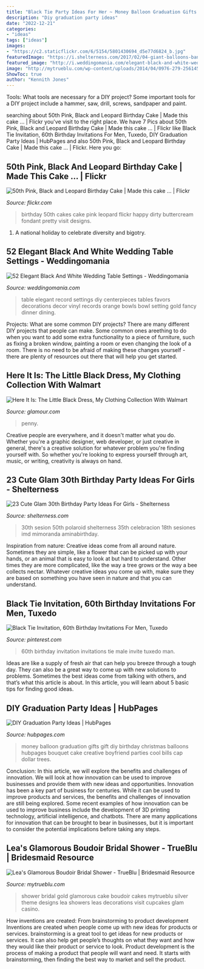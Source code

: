 ```yaml
---
title: "Black Tie Party Ideas For Her ~ Money Balloon Graduation Gifts Gift Diy Birthday Christmas Balloons Hubpages Bouquet Cake Creative Boyfriend Parties Cool Bills Cap Dollar Trees"
description: "Diy graduation party ideas"
date: "2022-12-21"
categories:
- "ideas"
tags: ["ideas"]
images:
- "https://c2.staticflickr.com/6/5154/5801430694_d5e77d6824_b.jpg"
featuredImage: "https://i.shelterness.com/2017/02/04-giant-balloons-banners-and-garlands.jpg"
featured_image: "http://i.weddingomania.com/elegant-black-and-white-wedding-table-settings-34-500x751.jpg"
image: "http://mytrueblu.com/wp-content/uploads/2014/04/0976-279-2561457856-O.jpg"
ShowToc: true
author: "Kennith Jones"
---
```



Tools: What tools are necessary for a DIY project?
Some important tools for a DIY project include a hammer, saw, drill, screws, sandpaper and paint.

	

		
searching about 50th Pink, Black and Leopard Birthday Cake | Made this cake … | Flickr you've visit to the right place. We have 7 Pics about 50th Pink, Black and Leopard Birthday Cake | Made this cake … | Flickr like Black Tie Invitation, 60th Birthday Invitations For Men, Tuxedo, DIY Graduation Party Ideas | HubPages and also 50th Pink, Black and Leopard Birthday Cake | Made this cake … | Flickr. Here you go:
		
    
## 50th Pink, Black And Leopard Birthday Cake | Made This Cake … | Flickr

<img loading=lazy src="https://c2.staticflickr.com/6/5154/5801430694_d5e77d6824_b.jpg" onerror="this.onerror=null;this.src='https://tse3.mm.bing.net/th?id=OIP.6Q7p5StwJjLK16hDAwz7kwHaLG&amp;pid=15.1';" alt="50th Pink, Black and Leopard Birthday Cake | Made this cake … | Flickr">

_Source: flickr.com_

>birthday 50th cakes cake pink leopard flickr happy dirty buttercream fondant pretty visit designs. 

	

1. A national holiday to celebrate diversity and bigotry.

    
## 52 Elegant Black And White Wedding Table Settings - Weddingomania

<img loading=lazy src="http://i.weddingomania.com/elegant-black-and-white-wedding-table-settings-34-500x751.jpg" onerror="this.onerror=null;this.src='https://tse2.mm.bing.net/th?id=OIP.91cVMQGdVxmYZMBZhifA7gHaLH&amp;pid=15.1';" alt="52 Elegant Black And White Wedding Table Settings - Weddingomania">

_Source: weddingomania.com_

>table elegant record settings diy centerpieces tables favors decorations decor vinyl records orange bowls bowl setting gold fancy dinner dining. 

	

Projects: What are some common DIY projects?
There are many different DIY projects that people can make. Some common ones areething to do when you want to add some extra functionality to a piece of furniture, such as fixing a broken window, painting a room or even changing the look of a room. There is no need to be afraid of making these changes yourself - there are plenty of resources out there that will help you get started.

    
## Here It Is: The Little Black Dress, My Clothing Collection With Walmart

<img loading=lazy src="https://media.glamour.com/photos/56958eafd9dab9ff41b275e3/master/w_1280%2Cc_limit/fashion-2013-02-penny-chic-black-dress-skater-main.jpg" onerror="this.onerror=null;this.src='https://tse4.mm.bing.net/th?id=OIP.RcVMci-_5wQqJq9Qv1oFOgHaLI&amp;pid=15.1';" alt="Here It Is: The Little Black Dress, My Clothing Collection With Walmart">

_Source: glamour.com_

>penny. 

	

Creative people are everywhere, and it doesn't matter what you do. Whether you're a graphic designer, web developer, or just creative in general, there's a creative solution for whatever problem you're finding yourself with. So whether you're looking to express yourself through art, music, or writing, creativity is always on hand.

    
## 23 Cute Glam 30th Birthday Party Ideas For Girls - Shelterness

<img loading=lazy src="https://i.shelterness.com/2017/02/04-giant-balloons-banners-and-garlands.jpg" onerror="this.onerror=null;this.src='https://tse1.mm.bing.net/th?id=OIP.uexFYFHb_cbRifhb0lJRcQHaJ4&amp;pid=15.1';" alt="23 Cute Glam 30th Birthday Party Ideas For Girls - Shelterness">

_Source: shelterness.com_

>30th sesion 50th polaroid shelterness 35th celebracion 18th sesiones imd mimoranda aminabirthday. 

	

Inspiration from nature:
Creative ideas come from all around nature. Sometimes they are simple, like a flower that can be picked up with your hands, or an animal that is easy to look at but hard to understand. Other times they are more complicated, like the way a tree grows or the way a bee collects nectar. Whatever creative ideas you come up with, make sure they are based on something you have seen in nature and that you can understand.

    
## Black Tie Invitation, 60th Birthday Invitations For Men, Tuxedo

<img loading=lazy src="https://i.pinimg.com/736x/32/8d/97/328d97426c34e4d126d2ae96253b85ad.jpg" onerror="this.onerror=null;this.src='https://tse1.mm.bing.net/th?id=OIP.eIG85z6wMJTlkWEQSgZUGAHaHZ&amp;pid=15.1';" alt="Black Tie Invitation, 60th Birthday Invitations For Men, Tuxedo">

_Source: pinterest.com_

>60th birthday invitation invitations tie male invite tuxedo man. 

	

Ideas are like a supply of fresh air that can help you breeze through a tough day. They can also be a great way to come up with new solutions to problems. Sometimes the best ideas come from talking with others, and that’s what this article is about. In this article, you will learn about 5 basic tips for finding good ideas.

    
## DIY Graduation Party Ideas | HubPages

<img loading=lazy src="https://usercontent1.hubstatic.com/12911200_f520.jpg" onerror="this.onerror=null;this.src='https://tse4.mm.bing.net/th?id=OIP.r47RUdw7PpLAZSN42hz90QHaNJ&amp;pid=15.1';" alt="DIY Graduation Party Ideas | HubPages">

_Source: hubpages.com_

>money balloon graduation gifts gift diy birthday christmas balloons hubpages bouquet cake creative boyfriend parties cool bills cap dollar trees. 

	

Conclusion: In this article, we will explore the benefits and challenges of innovation. We will look at how innovation can be used to improve businesses and provide them with new ideas and opportunities.
Innovation has been a key part of business for centuries. While it can be used to improve products and services, the benefits and challenges of innovation are still being explored. Some recent examples of how innovation can be used to improve business include the development of 3D printing technology, artificial intelligence, and chatbots. There are many applications for innovation that can be brought to bear in businesses, but it is important to consider the potential implications before taking any steps.

    
## Lea&#039;s Glamorous Boudoir Bridal Shower - TrueBlu | Bridesmaid Resource

<img loading=lazy src="http://mytrueblu.com/wp-content/uploads/2014/04/0976-279-2561457856-O.jpg" onerror="this.onerror=null;this.src='https://tse1.mm.bing.net/th?id=OIP.HnzPBlWzLlz5hqh3jzq6PwHaLI&amp;pid=15.1';" alt="Lea&#039;s Glamorous Boudoir Bridal Shower - TrueBlu | Bridesmaid Resource">

_Source: mytrueblu.com_

>shower bridal gold glamorous cake boudoir cakes mytrueblu silver theme designs lea showers leas decorations visit cupcakes glam casino. 

	

How inventions are created: From brainstorming to product development
Inventions are created when people come up with new ideas for products or services. brainstorming is a great tool to get ideas for new products or services. It can also help get people’s thoughts on what they want and how they would like their product or service to look. Product development is the process of making a product that people will want and need. It starts with brainstorming, then finding the best way to market and sell the product.

